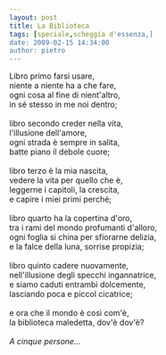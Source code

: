 ```yaml
---
layout: post
title: La Biblioteca
tags: [speciale,scheggia d'essenza,]
date: 2009-02-15 14:34:00
author: pietro
---
```

Libro primo farsi usare,<br/>niente a niente ha a che fare,<br/>ogni cosa al fine di nient'altro,<br/>in sé stesso in me noi dentro;<br/><br/>libro secondo creder nella vita,<br/>l'illusione dell'amore,<br/>ogni strada è sempre in salita,<br/>batte piano il debole cuore;<br/><br/>libro terzo è la mia nascita,<br/>vedere la vita per quello che è,<br/>leggerne i capitoli, la crescita,<br/>e capire i miei primi perché;<br/><br/>libro quarto ha la copertina d'oro,<br/>tra i rami del mondo profumanti d'alloro,<br/>ogni foglia si china per sfiorarne delizia,<br/>e la falce della luna, sorrise propizia;<br/><br/>libro quinto cadere nuovamente,<br/>nell'illusione degli specchi ingannatrice,<br/>e siamo caduti entrambi dolcemente,<br/>lasciando poca e piccol cicatrice;<br/><br/>e ora che il mondo è così com'è,<br/>la biblioteca maledetta, dov'è dov'è?<br/><br/><span style="font-style: italic">A cinque persone...</span>
